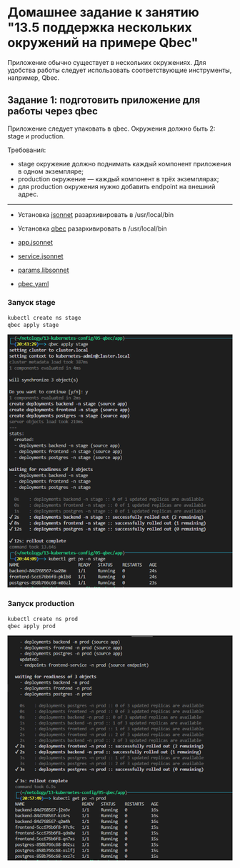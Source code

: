 # Домашнее задание к занятию "13.5 поддержка нескольких окружений на примере Qbec"
Приложение обычно существует в нескольких окружениях. Для удобства работы следует использовать соответствующие инструменты, например, Qbec.

## Задание 1: подготовить приложение для работы через qbec
Приложение следует упаковать в qbec. Окружения должно быть 2: stage и production. 

Требования:
* stage окружение должно поднимать каждый компонент приложения в одном экземпляре;
* production окружение — каждый компонент в трёх экземплярах;
* для production окружения нужно добавить endpoint на внешний адрес.

- - -
* Установка [jsonnet](https://github.com/google/jsonnet/releases) разархивировать в /usr/local/bin
* Установка [qbec](https://github.com/splunk/qbec/releases) разархивировать в /usr/local/bin

* [app.jsonnet](./app/components/app.jsonnet)
* [service.jsonnet](./app/components/services.jsonnet)
* [params.libsonnet](./app/params.libsonnet)
* [qbec.yaml](./app/qbec.yaml) 

### Запуск stage
```
kubectl create ns stage
qbec apply stage
```
![run_stage](./screenshots/run_stage.png)

### Запуск production
```
kubectl create ns prod
qbec apply prod
```
![run_prod](./screenshots/run_prod.png)